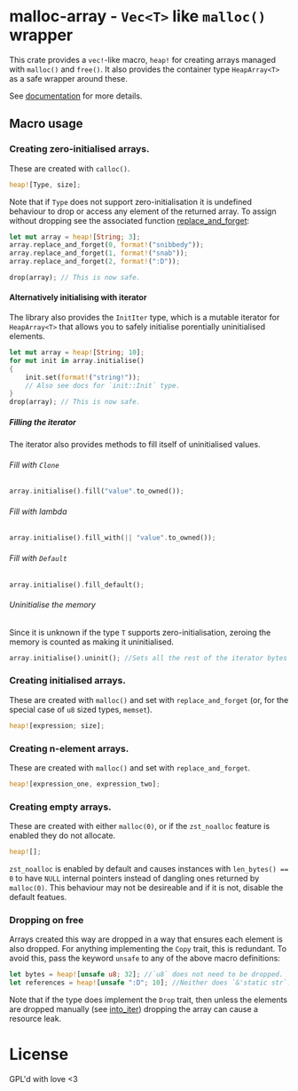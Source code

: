 # malloc-array - `Vec<T>` like `malloc()` wrapper

This crate provides a `vec!`-like macro, `heap!` for creating arrays managed with `malloc()` and `free()`. It also provides the container type `HeapArray<T>` as a safe wrapper around these.

See [documentation] for more details.

[documentation]: https://docs.rs/malloc-array

## Macro usage

### Creating zero-initialised arrays.
These are created with `calloc()`.
``` rust
heap![Type, size];
```
Note that if `Type` does not support zero-initialisation it is undefined behaviour to drop or access any element of the returned array. To assign without dropping see the associated function [replace_and_forget]:

``` rust
let mut array = heap![String; 3];
array.replace_and_forget(0, format!("snibbedy"));
array.replace_and_forget(1, format!("snab"));
array.replace_and_forget(2, format!(":D"));

drop(array); // This is now safe.
```

 [replace_and_forget]: https://docs.rs/malloc-array/1.0.0/malloc_array/struct.HeapArray.html#method.replace_and_forget
 
#### Alternatively initialising with iterator
The library also provides the `InitIter` type, which is a mutable iterator for `HeapArray<T>` that allows you to safely initialise porentially uninitialised elements.

``` rust
let mut array = heap![String; 10];
for mut init in array.initialise()
{
	init.set(format!("string!"));
	// Also see docs for `init::Init` type.
}
drop(array); // This is now safe.
```
##### Filling the iterator
The iterator also provides methods to fill itself of uninitialised values.

###### Fill with `Clone`
``` rust
array.initialise().fill("value".to_owned());
```
###### Fill with lambda
``` rust
array.initialise().fill_with(|| "value".to_owned());
```
###### Fill with `Default`
``` rust
array.initialise().fill_default();
```
###### Uninitialise the memory
Since it is unknown if the type `T` supports zero-initialisation, zeroing the memory is counted as making it uninitialised.
``` rust
array.initialise().uninit(); //Sets all the rest of the iterator bytes to 0.
```

### Creating initialised arrays.
These are created with `malloc()` and set with `replace_and_forget` (or, for the special case of `u8` sized types, `memset`).
``` rust
heap![expression; size];
```

### Creating n-element arrays.
These are created with `malloc()` and set with `replace_and_forget`.
``` rust
heap![expression_one, expression_two];
```

### Creating empty arrays.
These are created with either `malloc(0)`, or if the `zst_noalloc` feature is enabled they do not allocate.
``` rust
heap![];
```
`zst_noalloc` is enabled by default and causes instances with `len_bytes() == 0` to have `NULL` internal pointers instead of dangling ones returned by `malloc(0)`.
This behaviour may not be desireable and if it is not, disable the default featues.

### Dropping on free
Arrays created this way are dropped in a way that ensures each element is also dropped. For anything implementing the `Copy` trait, this is redundant.
To avoid this, pass the keyword `unsafe` to any of the above macro definitions:
``` rust
let bytes = heap![unsafe u8; 32]; //`u8` does not need to be dropped. 
let references = heap![unsafe ":D"; 10]; //Neither does `&'static str`.
```
Note that if the type does implement the `Drop` trait, then unless the elements are dropped manually (see [into_iter]) dropping the array can cause a resource leak.

 [into_iter]: https://docs.rs/malloc-array/1.0.0/malloc_array/struct.IntoIter.html

# License
GPL'd with love <3
